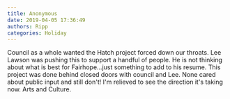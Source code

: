 ```yaml
---
title: Anonymous
date: 2019-04-05 17:36:49
authors: Ripp
categories: Holiday
---
```


 Council as a whole wanted the Hatch project forced down our throats.  Lee Lawson was pushing this to support a handful of people. He is not thinking about what is best for Fairhope...just something to add to his resume. This project was done behind closed doors with council and Lee.  None cared about public input and still don't! I'm relieved to see the direction it's taking now. Arts and Culture.